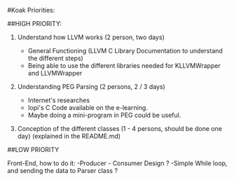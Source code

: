 #Koak Priorities:


##HIGH PRIORITY:

1) Understand how LLVM works (2 person, two days)
   - General Functioning (LLVM C Library Documentation to understand the different steps)
   - Being able to use the different libraries needed for KLLVMWrapper and LLVMWrapper

2) Understanding PEG Parsing (2 persons, 2 / 3 days)
   - Internet's researches
   - Iopi's C Code available on the e-learning.
   - Maybe doing a mini-program in PEG could be useful.

3) Conception of the different classes (1 - 4 persons, should be done one day) (explained in the README.md)


##LOW PRIORITY

Front-End, how to do it:
  -Producer - Consumer Design ?
  -Simple While loop, and sending the data to Parser class ?
